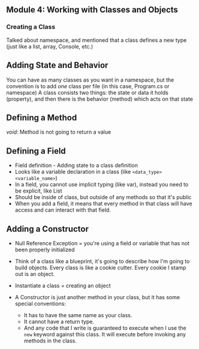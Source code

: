 ## Module 4: Working with Classes and Objects
### Creating a Class
Talked about namespace, and mentioned that a class defines a new type (just like a list, array, Console, etc.)

## Adding State and Behavior
You can have as many classes as you want in a namespace, but the convention is to add *one* class per file (in this case, Program.cs or namespace)
A class consists two things: the state or data it holds (property), and then there is the behavior (method) which acts on that state

## Defining a Method
*void*: Method is not going to return a value

## Defining a Field
* Field definition - Adding state to a class definition
* Looks like a variable declaration in a class (like `<data_type> <variable_name>`)
* In a field, you cannot use implicit typing (like var), instead you need to be explicit, like List<double>
* Should be inside of class, but outside of any methods so that it's public
* When you add a field, it means that every method in that class will have access and can interact with that field.

## Adding a Constructor
* Null Reference Exception = you're using a field or variable that has not been properly initialized
* Think of a class like a blueprint, it's going to describe how I'm going to build objects. Every class is like a cookie cutter. Every cookie I stamp out is an object. 
* Instantiate a class = creating an object

* A Constructor is just another method in your class, but it has some special conventions:
    * It has to have the same name as your class. 
    * It cannot have a return type.
    * And any code that I write is guaranteed to execute when I use the `new` keyword against this class. It will execute before invoking any methods in the class.


